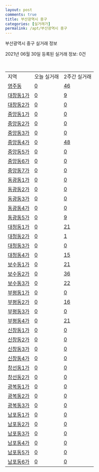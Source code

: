 ```yaml
---
layout: post
comments: true
title: 부산광역시 중구
categories: [실거래가]
permalink: /apt/부산광역시 중구
---
```


부산광역시 중구 실거래 정보

2021년 06월 30일 등록된 실거래 정보: 0건

<script type="text/javascript">
  google.charts.load('current', {'packages':['corechart']});
  google.charts.setOnLoadCallback(drawChart);

  function drawChart() {
    var data = google.visualization.arrayToDataTable([['거래일', '매매', '전월세', '전매'], ['21-02', 27, 19, 3], ['21-03', 30, 19, 5], ['21-04', 40, 15, 12], ['21-05', 38, 5, 17], ['21-06', 15, 18, 2]]);

    var options = {
      title: '최근 유형별 거래량 추이',
      legend: { position: 'bottom' }
    };

    var chart = new google.visualization.LineChart(document.getElementById('columnchart_material'));
    chart.draw(data, (options));
  }
</script>

<div id="columnchart_material" style="width: 100%; margin-left: -35px"></div>
<br>
<table class="sortable">
  <tr>
    <td>지역</td>
    <td>오늘 실거래</td>
    <td>2주간 실거래</td>
  </tr>

  
  <tr class="item">
    <td><a href="부산광역시 중구 영주동">영주동</a></td>
    <td><a href="부산광역시 중구 영주동">0</a></td>
    <td><a href="부산광역시 중구 영주동">46</a></td>
  </tr>
    

  <tr class="item">
    <td><a href="부산광역시 중구 대창동1가">대창동1가</a></td>
    <td><a href="부산광역시 중구 대창동1가">0</a></td>
    <td><a href="부산광역시 중구 대창동1가">9</a></td>
  </tr>
    

  <tr class="item">
    <td><a href="부산광역시 중구 대창동2가">대창동2가</a></td>
    <td><a href="부산광역시 중구 대창동2가">0</a></td>
    <td><a href="부산광역시 중구 대창동2가">0</a></td>
  </tr>
    

  <tr class="item">
    <td><a href="부산광역시 중구 중앙동1가">중앙동1가</a></td>
    <td><a href="부산광역시 중구 중앙동1가">0</a></td>
    <td><a href="부산광역시 중구 중앙동1가">0</a></td>
  </tr>
    

  <tr class="item">
    <td><a href="부산광역시 중구 중앙동2가">중앙동2가</a></td>
    <td><a href="부산광역시 중구 중앙동2가">0</a></td>
    <td><a href="부산광역시 중구 중앙동2가">0</a></td>
  </tr>
    

  <tr class="item">
    <td><a href="부산광역시 중구 중앙동3가">중앙동3가</a></td>
    <td><a href="부산광역시 중구 중앙동3가">0</a></td>
    <td><a href="부산광역시 중구 중앙동3가">0</a></td>
  </tr>
    

  <tr class="item">
    <td><a href="부산광역시 중구 중앙동4가">중앙동4가</a></td>
    <td><a href="부산광역시 중구 중앙동4가">0</a></td>
    <td><a href="부산광역시 중구 중앙동4가">48</a></td>
  </tr>
    

  <tr class="item">
    <td><a href="부산광역시 중구 중앙동5가">중앙동5가</a></td>
    <td><a href="부산광역시 중구 중앙동5가">0</a></td>
    <td><a href="부산광역시 중구 중앙동5가">0</a></td>
  </tr>
    

  <tr class="item">
    <td><a href="부산광역시 중구 중앙동6가">중앙동6가</a></td>
    <td><a href="부산광역시 중구 중앙동6가">0</a></td>
    <td><a href="부산광역시 중구 중앙동6가">0</a></td>
  </tr>
    

  <tr class="item">
    <td><a href="부산광역시 중구 중앙동7가">중앙동7가</a></td>
    <td><a href="부산광역시 중구 중앙동7가">0</a></td>
    <td><a href="부산광역시 중구 중앙동7가">0</a></td>
  </tr>
    

  <tr class="item">
    <td><a href="부산광역시 중구 동광동1가">동광동1가</a></td>
    <td><a href="부산광역시 중구 동광동1가">0</a></td>
    <td><a href="부산광역시 중구 동광동1가">0</a></td>
  </tr>
    

  <tr class="item">
    <td><a href="부산광역시 중구 동광동2가">동광동2가</a></td>
    <td><a href="부산광역시 중구 동광동2가">0</a></td>
    <td><a href="부산광역시 중구 동광동2가">0</a></td>
  </tr>
    

  <tr class="item">
    <td><a href="부산광역시 중구 동광동3가">동광동3가</a></td>
    <td><a href="부산광역시 중구 동광동3가">0</a></td>
    <td><a href="부산광역시 중구 동광동3가">0</a></td>
  </tr>
    

  <tr class="item">
    <td><a href="부산광역시 중구 동광동4가">동광동4가</a></td>
    <td><a href="부산광역시 중구 동광동4가">0</a></td>
    <td><a href="부산광역시 중구 동광동4가">0</a></td>
  </tr>
    

  <tr class="item">
    <td><a href="부산광역시 중구 동광동5가">동광동5가</a></td>
    <td><a href="부산광역시 중구 동광동5가">0</a></td>
    <td><a href="부산광역시 중구 동광동5가">9</a></td>
  </tr>
    

  <tr class="item">
    <td><a href="부산광역시 중구 대청동1가">대청동1가</a></td>
    <td><a href="부산광역시 중구 대청동1가">0</a></td>
    <td><a href="부산광역시 중구 대청동1가">21</a></td>
  </tr>
    

  <tr class="item">
    <td><a href="부산광역시 중구 대청동2가">대청동2가</a></td>
    <td><a href="부산광역시 중구 대청동2가">0</a></td>
    <td><a href="부산광역시 중구 대청동2가">1</a></td>
  </tr>
    

  <tr class="item">
    <td><a href="부산광역시 중구 대청동3가">대청동3가</a></td>
    <td><a href="부산광역시 중구 대청동3가">0</a></td>
    <td><a href="부산광역시 중구 대청동3가">0</a></td>
  </tr>
    

  <tr class="item">
    <td><a href="부산광역시 중구 대청동4가">대청동4가</a></td>
    <td><a href="부산광역시 중구 대청동4가">0</a></td>
    <td><a href="부산광역시 중구 대청동4가">15</a></td>
  </tr>
    

  <tr class="item">
    <td><a href="부산광역시 중구 보수동1가">보수동1가</a></td>
    <td><a href="부산광역시 중구 보수동1가">0</a></td>
    <td><a href="부산광역시 중구 보수동1가">21</a></td>
  </tr>
    

  <tr class="item">
    <td><a href="부산광역시 중구 보수동2가">보수동2가</a></td>
    <td><a href="부산광역시 중구 보수동2가">0</a></td>
    <td><a href="부산광역시 중구 보수동2가">36</a></td>
  </tr>
    

  <tr class="item">
    <td><a href="부산광역시 중구 보수동3가">보수동3가</a></td>
    <td><a href="부산광역시 중구 보수동3가">0</a></td>
    <td><a href="부산광역시 중구 보수동3가">22</a></td>
  </tr>
    

  <tr class="item">
    <td><a href="부산광역시 중구 부평동1가">부평동1가</a></td>
    <td><a href="부산광역시 중구 부평동1가">0</a></td>
    <td><a href="부산광역시 중구 부평동1가">0</a></td>
  </tr>
    

  <tr class="item">
    <td><a href="부산광역시 중구 부평동2가">부평동2가</a></td>
    <td><a href="부산광역시 중구 부평동2가">0</a></td>
    <td><a href="부산광역시 중구 부평동2가">16</a></td>
  </tr>
    

  <tr class="item">
    <td><a href="부산광역시 중구 부평동3가">부평동3가</a></td>
    <td><a href="부산광역시 중구 부평동3가">0</a></td>
    <td><a href="부산광역시 중구 부평동3가">0</a></td>
  </tr>
    

  <tr class="item">
    <td><a href="부산광역시 중구 부평동4가">부평동4가</a></td>
    <td><a href="부산광역시 중구 부평동4가">0</a></td>
    <td><a href="부산광역시 중구 부평동4가">21</a></td>
  </tr>
    

  <tr class="item">
    <td><a href="부산광역시 중구 신창동1가">신창동1가</a></td>
    <td><a href="부산광역시 중구 신창동1가">0</a></td>
    <td><a href="부산광역시 중구 신창동1가">0</a></td>
  </tr>
    

  <tr class="item">
    <td><a href="부산광역시 중구 신창동2가">신창동2가</a></td>
    <td><a href="부산광역시 중구 신창동2가">0</a></td>
    <td><a href="부산광역시 중구 신창동2가">0</a></td>
  </tr>
    

  <tr class="item">
    <td><a href="부산광역시 중구 신창동3가">신창동3가</a></td>
    <td><a href="부산광역시 중구 신창동3가">0</a></td>
    <td><a href="부산광역시 중구 신창동3가">0</a></td>
  </tr>
    

  <tr class="item">
    <td><a href="부산광역시 중구 신창동4가">신창동4가</a></td>
    <td><a href="부산광역시 중구 신창동4가">0</a></td>
    <td><a href="부산광역시 중구 신창동4가">0</a></td>
  </tr>
    

  <tr class="item">
    <td><a href="부산광역시 중구 창선동1가">창선동1가</a></td>
    <td><a href="부산광역시 중구 창선동1가">0</a></td>
    <td><a href="부산광역시 중구 창선동1가">0</a></td>
  </tr>
    

  <tr class="item">
    <td><a href="부산광역시 중구 창선동2가">창선동2가</a></td>
    <td><a href="부산광역시 중구 창선동2가">0</a></td>
    <td><a href="부산광역시 중구 창선동2가">0</a></td>
  </tr>
    

  <tr class="item">
    <td><a href="부산광역시 중구 광복동1가">광복동1가</a></td>
    <td><a href="부산광역시 중구 광복동1가">0</a></td>
    <td><a href="부산광역시 중구 광복동1가">0</a></td>
  </tr>
    

  <tr class="item">
    <td><a href="부산광역시 중구 광복동2가">광복동2가</a></td>
    <td><a href="부산광역시 중구 광복동2가">0</a></td>
    <td><a href="부산광역시 중구 광복동2가">0</a></td>
  </tr>
    

  <tr class="item">
    <td><a href="부산광역시 중구 광복동3가">광복동3가</a></td>
    <td><a href="부산광역시 중구 광복동3가">0</a></td>
    <td><a href="부산광역시 중구 광복동3가">0</a></td>
  </tr>
    

  <tr class="item">
    <td><a href="부산광역시 중구 남포동1가">남포동1가</a></td>
    <td><a href="부산광역시 중구 남포동1가">0</a></td>
    <td><a href="부산광역시 중구 남포동1가">0</a></td>
  </tr>
    

  <tr class="item">
    <td><a href="부산광역시 중구 남포동2가">남포동2가</a></td>
    <td><a href="부산광역시 중구 남포동2가">0</a></td>
    <td><a href="부산광역시 중구 남포동2가">0</a></td>
  </tr>
    

  <tr class="item">
    <td><a href="부산광역시 중구 남포동3가">남포동3가</a></td>
    <td><a href="부산광역시 중구 남포동3가">0</a></td>
    <td><a href="부산광역시 중구 남포동3가">0</a></td>
  </tr>
    

  <tr class="item">
    <td><a href="부산광역시 중구 남포동4가">남포동4가</a></td>
    <td><a href="부산광역시 중구 남포동4가">0</a></td>
    <td><a href="부산광역시 중구 남포동4가">0</a></td>
  </tr>
    

  <tr class="item">
    <td><a href="부산광역시 중구 남포동5가">남포동5가</a></td>
    <td><a href="부산광역시 중구 남포동5가">0</a></td>
    <td><a href="부산광역시 중구 남포동5가">0</a></td>
  </tr>
    

  <tr class="item">
    <td><a href="부산광역시 중구 남포동6가">남포동6가</a></td>
    <td><a href="부산광역시 중구 남포동6가">0</a></td>
    <td><a href="부산광역시 중구 남포동6가">0</a></td>
  </tr>
    


</table>


    